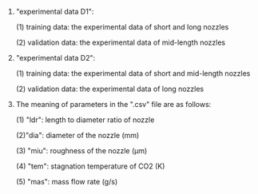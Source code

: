 1. "experimental data D1":

    (1) training data: the experimental data of short and long nozzles

    (2) validation data: the experimental data of mid-length nozzles

2. "experimental data D2":

    (1) training data: the experimental data of short and mid-length nozzles

    (2) validation data: the experimental data of long nozzles

3. The meaning of parameters in the ".csv" file are as follows:

    (1) "ldr": length to diameter ratio of nozzle

    (2)"dia": diameter of the nozzle (mm)

    (3) "miu": roughness of the nozzle (μm)

    (4) "tem": stagnation temperature of CO2 (K)

    (5) "mas": mass flow rate (g/s)
